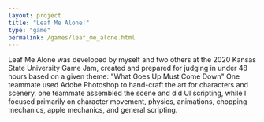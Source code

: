 ```yaml
---
layout: project
title: "Leaf Me Alone!"
type: "game"
permalink: /games/leaf_me_alone.html
---
```

Leaf Me Alone was developed by myself and two others at the 2020 Kansas State University Game Jam, created and prepared for judging in under 48 hours based on a given theme: \"What Goes Up Must Come Down\" One teammate used Adobe Photoshop to hand-craft the art for characters and scenery, one teammate assembled the scene and did UI scripting, while I focused primarily on character movement, physics, animations, chopping mechanics, apple mechanics, and general scripting.